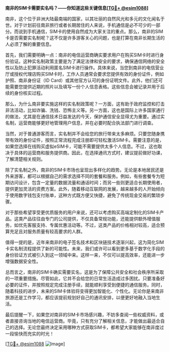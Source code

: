 **南非的SIM卡需要实名吗？——你知道这些关键信息[[TG💪+ @esim1088](https://t.me/s/esim1088)]**

南非，这个位于非洲大陆最南端的国家，以其壮丽的自然风光和多元的文化闻名于世。对于计划前往南非旅行或者长期居住的人来说，手机通信是必不可少的一部分。而说到手机通信，SIM卡的使用自然成为大家关注的重点。那么，南非的SIM卡是否需要实名制呢？这不仅是许多游客关心的问题，也是打算在南非长期生活的人必须了解的重要信息。

首先，我们需要明确一点：南非的电信运营商确实要求用户在购买SIM卡时进行身份验证。这种实名制政策主要是为了满足法律和安全的要求，确保通信网络的安全性以及防止犯罪活动利用匿名SIM卡进行操作。具体来说，当您到南非的电信营业厅或授权代理店购买SIM卡时，工作人员通常会要求您提供有效的身份证件，例如护照、南非身份证（ID Card）或其他官方认可的身份证明文件。此外，他们还可能需要您提供近期的照片以及填写一份个人信息表格。这些信息会被记录并用于后续的身份核实过程。

那么，为什么南非要实施这样的实名制政策呢？一方面，这有助于政府监控和打击非法活动，比如诈骗、洗钱、恐怖主义等。另一方面，这也是国际上许多国家通行的做法，尤其是在通信技术日益发达的今天，保护通信安全显得尤为重要。通过实名制，运营商能够更好地管理用户信息，并在必要时配合执法部门进行调查。

当然，对于普通游客而言，实名制并不会给您的旅行带来太多麻烦。只要您随身携带有效的身份证件，按照正常流程完成注册即可轻松激活SIM卡。需要注意的是，如果您选择在线购买虚拟eSIM卡，可能不需要提供太多个人信息。不过，这也取决于具体的运营商和服务提供商。因此，在选择通讯方式时，建议提前做好功课，了解清楚相关规则。

除了实名制之外，南非的SIM卡市场也呈现出多样化的趋势。无论是本地居民还是外来游客，都可以根据自己的需求选择不同的套餐和服务。例如，有些套餐专为短期访问设计，包含一定量的数据流量和通话时间；而另一些则更适合长期使用者，提供更加灵活的资费方案。此外，随着移动互联网的发展，越来越多的人开始倾向于使用数字钱包支付账单，这种方式既方便又快捷，避免了传统现金交易的繁琐步骤。

对于那些希望享受更优质服务的用户来说，还可以考虑购买高端定制化的SIM卡产品。这类产品往往由专门的公司提供，不仅具备常规功能，还能提供额外增值服务，如优先客服支持、专属优惠活动等。不过，这类产品的价格相对较高，适合预算充足且对服务质量有较高要求的人群。

值得一提的是，近年来南非的电子签名技术和区块链技术逐渐兴起，这为简化SIM卡实名制流程提供了新的可能性。未来，我们或许可以看到更多基于数字化手段的身份验证方式被引入到这一领域中来。这样一来，不仅可以提高效率，还能进一步增强数据安全性。

总而言之，南非的SIM卡确实需要实名，这是为了保障公共安全和社会秩序所采取的一项重要措施。尽管如此，它并不会给您的日常生活造成过多困扰。只要准备好必要的证件，并按照规定完成注册手续，就能顺利享受到便捷的通信服务。同时，随着科技的进步，未来的SIM卡体验将变得更加智能化、个性化。无论你是来南非旅游还是工作学习，都应该提前规划好自己的通讯安排，以便更好地融入当地生活。

最后提醒一下，如果您对南非的SIM卡市场感兴趣，不妨多查阅一些权威资料，或者直接咨询当地的电信运营商。毕竟，只有充分了解相关信息，才能做出最适合自己的选择。无论您最终决定采用哪种方式获取SIM卡，都希望大家能够在南非度过一段愉快而充实的时光！

[[TG💪+ @esim1088](https://t.me/s/esim1088) ![Image](https://i.postimg.cc/4NQfJmqS/Snipaste-2025-05-13-00-14-12.png)]